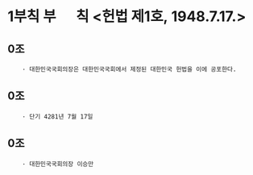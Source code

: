 # 1부칙 부      칙 <헌법 제1호, 1948.7.17.>
## 0조 
```
	· 대한민국국회의장은 대한민국국회에서 제정된 대한민국 헌법을 이에 공포한다.
```

## 0조 
```
	· 단기 4281년 7월 17일
```

## 0조 
```
	· 대한민국국회의장 이승만
```


